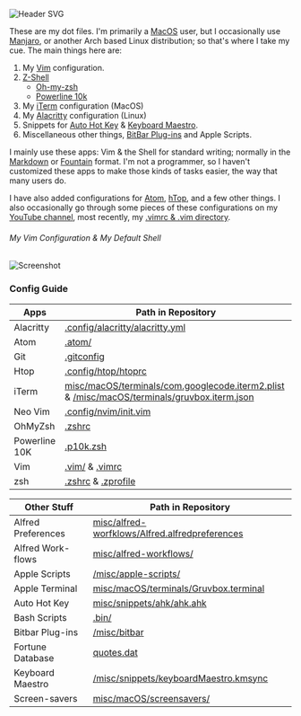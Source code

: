 ![Header SVG](https://makccr.github.io/images/github-header.svg)

These are my dot files. I'm primarily a [MacOS](https://www.apple.com/macos/) user, but I occasionally use [Manjaro](https://manjaro.org/), or another Arch based Linux distribution; so that's where I take my cue. The main things here are: 

1. My [Vim](https://www.vim.org/) configuration. 
2. [Z-Shell](http://zsh.sourceforge.net/)
    * [Oh-my-zsh](https://ohmyz.sh/)
    * [Powerline 10k](https://github.com/romkatv/powerlevel10k) 
3. My [iTerm](https://www.iterm2.com/) configuration (MacOS)
4. My [Alacritty](https://github.com/alacritty/alacritty) configuration (Linux)
5. Snippets for [Auto Hot Key](https://www.autohotkey.com/) & [Keyboard Maestro](https://www.keyboardmaestro.com/main/). 
6. Miscellaneous other things, [BitBar Plug-ins](https://getbitbar.com/) and Apple Scripts. 

I mainly use these apps: Vim & the Shell for standard writing; normally in the [Markdown](https://www.markdownguide.org/) or [Fountain](https://fountain.io/) format. I'm not a programmer, so I haven't customized these apps to make those kinds of tasks easier, the way that many users do. 

I have also added configurations for [Atom](https://atom.io/), [hTop](https://hisham.hm/htop/), and a few other things. I also occasionally go through some pieces of these configurations on my [YouTube channel](https://www.youtube.com/c/makccr), most recently, my [.vimrc & .vim directory](https://www.youtube.com/watch?v=Igfm59WL3NE).

###### My Vim Configuration & My Default Shell
![Screenshot](https://raw.githubusercontent.com/makccr/dotProfiles/master/images/configuration.jpg)

### Config Guide
Apps | Path in Repository      
 -------------- | ----------------------- 
Alacritty | [.config/alacritty/alacritty.yml](https://github.com/makccr/dot/blob/master/.config/alacritty/alacritty.yml)
Atom | [.atom/](https://github.com/makccr/dot/tree/master/.atom)
Git | [.gitconfig](https://github.com/makccr/dot/blob/master/.gitconfig) 
Htop | [.config/htop/htoprc](https://github.com/makccr/dot/blob/master/.config/htop/htoprc)
iTerm | [misc/macOS/terminals/com.googlecode.iterm2.plist](https://github.com/makccr/dot/blob/master/com.googlecode.iterm2.plist) & [/misc/macOS/terminals/gruvbox.iterm.json](https://github.com/makccr/dot/blob/master/gruvbox.iterm.json)
Neo Vim | [.config/nvim/init.vim](https://github.com/makccr/dot/blob/master/.config/nvim/init.vim)
OhMyZsh | [.zshrc](https://github.com/makccr/dot/blob/master/.zshrc)
Powerline 10K | [.p10k.zsh](https://github.com/makccr/dot/blob/master/.p10k.zsh) 
Vim | [.vim/](https://github.com/makccr/dot/blob/master/.vimrc) & [.vimrc](https://github.com/makccr/dot/tree/master/.vim)
zsh | [.zshrc](https://github.com/makccr/dot/blob/master/.zshrc) & [.zprofile](https://github.com/makccr/dot/blob/master/.zprofile) 

Other Stuff        | Path in Repository      
 -------------- | ----------------------- 
Alfred Preferences | [misc/alfred-worfklows/Alfred.alfredpreferences](https://github.com/makccr/dot/tree/master/misc/alfred-workflows/Alfred.alfredpreferences)
Alfred Work-flows | [misc/alfred-workflows/](https://github.com/makccr/dot/tree/master/misc/alfred-workflows)
Apple Scripts | [/misc/apple-scripts/](https://github.com/makccr/dot/tree/master/misc/apple-scripts)
Apple Terminal | [misc/macOS/terminals/Gruvbox.terminal](https://github.com/makccr/dot/blob/master/misc/macOS/terminals/Gruvbox.terminal)
Auto Hot Key | [misc/snippets/ahk/ahk.ahk](https://github.com/makccr/dot/blob/master/misc/snippets/ahk/ahk.ahk)
Bash Scripts | [.bin/](https://github.com/makccr/dot/tree/master/.bin)
Bitbar Plug-ins | [/misc/bitbar](https://github.com/makccr/dot/tree/master/misc/bitbar)
Fortune Database | [quotes.dat](https://github.com/makccr/dot/blob/master/quotes)
Keyboard Maestro | [/misc/snippets/keyboardMaestro.kmsync](https://github.com/makccr/dot/blob/master/misc/snippets/keyboardMaestro.kmsync)
Screen-savers | [misc/macOS/screensavers/](https://github.com/makccr/dot/tree/master/misc/macOS/screensavers)

